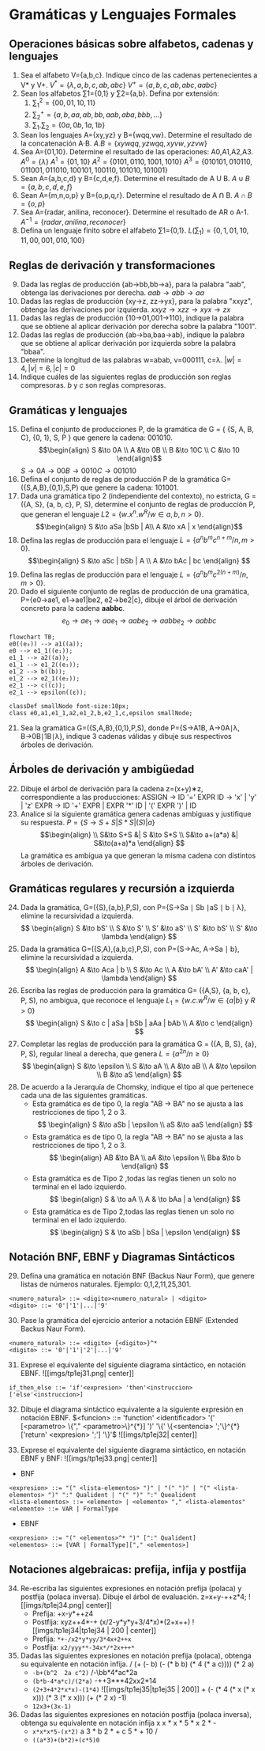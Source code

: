 # Gramáticas y Lenguajes Formales
## Operaciones básicas sobre alfabetos, cadenas y lenguajes
1. Sea el alfabeto V={a,b,c}. Indique cinco de las cadenas pertenecientes a V\* y V+.
	$V{^*}=\{ \lambda, a, b,c,ab,abc \}$
	$V{^+}=\{ a,b,c,ab,abc,aabc \}$
2. Sean los alfabetos ∑1={0,1} y ∑2={a,b}. Defina por extensión:
	1. $\sum_{1}{^2}=\{ 00,01,10,11 \}$
	2. $\sum_{2}{^+}=\{ a,b,aa,ab,bb,aab,aba,bbb, \dots \}$
	3. $\sum_{1}.\sum_{2}=\{ 0a,0b,1a,1b \}$
3. Sean los lenguajes A={xy,yz} y B={wqq,vw}. Determine el resultado de la concatenación A⋅B.
	$A.B=\{ xywqq,yzwqq,xyvw,yzvw \}$
4. Sea A={01,10}. Determine el resultado de las operaciones: A0,A1,A2,A3.
	$A{^0}=\{ \lambda \}$
	$A{^1}=\{ 01,10 \}$
	$A{^2}=\{ 0101,0110,1001,1010 \}$
	$A{^3}=\{ 010101,010110,011001,011010,100101,100110,101010,101001 \}$
5. Sean A={a,b,c,d} y B={c,d,e,f}. Determine el resultado de A U B.
	$A \cup B=\{ a,b,c,d,e,f \}$
6. Sean A={m,n,o,p} y B={o,p,q,r}. Determine el resultado de A Ո B.
	$A\cap B = \{ o,p \}$
7. Sea A={radar, anilina, reconocer}. Determine el resultado de AR o A-1.
	$A{^{-1}} = \{ radar,anilina,reconocer \}$
8. Defina un lenguaje finito sobre el alfabeto ∑1={0,1}.
	$L(\sum_{1})=\{ 0,1,01,10,11,00,001,010,100 \}$
## Reglas de derivación y transformaciones
9. Dada las reglas de producción {ab→bb,bb→a}, para la palabra "aab", obtenga las derivaciones por derecha.
	$aab\to abb\to aa$
10. Dadas las reglas de producción {xy→z, zz→yx}, para la palabra "xxyz", obtenga las derivaciones por izquierda.
    $xxyz\to xzz\to xyx\to zx$
11. Dadas las reglas de producción {10→01,001→110}, indique la palabra que se obtiene al aplicar derivación por derecha sobre la palabra "1001".
12. Dadas las reglas de producción {ab→ba,baa→ab}, indique la palabra que se obtiene al aplicar derivación por izquierda sobre la palabra "bbaa".
13. Determine la longitud de las palabras w=abab, v=000111, c=λ.
    $|w|=4,|v|=6,|c|=0$
14. Indique cuáles de las siguientes reglas de producción son reglas compresoras.
    $b \text{ y } c$ son reglas compresoras.
## Gramáticas y lenguajes
15. Defina el conjunto de producciones P, de la gramática de G = { {S, A, B, C}, {0, 1}, S, P } que genere la cadena: 001010.
	$$\begin{align}
	S &\to 0A \\
	A &\to 0B \\
	B &\to 10C \\
	C &\to 10
	\end{align}$$
	$S\to 0A\to 00B \to 0010C \to 001010$
16. Defina el conjunto de reglas de producción P de la gramática G=({S,A,B},{0,1},S,P) que genere la cadena: 101001.
17. Dada una gramática tipo 2 (independiente del contexto), no estricta, G = ({A, S}, {a, b, c}, P, S), determine el conjunto de reglas de producción P, que generan el lenguaje $L2=\{w.x{^n}.w{^R} / w∈{a,b}, n>0\}$.
    $$\begin{align}
	S &\to aSa |bSb | A\\
	A &\to xA | x 
	\end{align}$$
18. Defina las reglas de producción para el lenguaje $L=\{a{^n}b{^m}c{^{n+m}} /n,m>0\}$.
    $$\begin{align}
	S &\to aSc | bSb | A \\
	A &\to bAc | bc
	\end{align}
	$$
19. Defina las reglas de producción para el lenguaje $L=\{a{^n}b{^m}c{^{2(n+m)}}/n,m>0\}$. 
20. Dado el siguiente conjunto de reglas de producción de una gramática, P={e0→ae1, e1→ae1|be2, e2→be2|c}, dibuje el árbol de derivación concreto para la cadena **aabbc**.
    $$
    e_{0}\to ae_{1}\to aae_{1}\to aabe_{2}\to aabbe_{2}\to aabbc
$$
```mermaid
flowchart TB;
e0((e₀)) --> a1((a));
e0 --> e1_1((e₁));
e1_1 --> a2((a));
e1_1 --> e1_2((e₁));
e1_2 --> b((b));
e1_2 --> e2_1((e₂));
e2_1 --> c((c));
e2_1 --> epsilon((ε));

classDef smallNode font-size:10px;
class e0,a1,e1_1,a2,e1_2,b,e2_1,c,epsilon smallNode;
```
21. Sea la gramática G=({S,A,B},{0,1},P,S), donde P={S→A1B, A→0A∣λ, B→0B∣1B∣λ}, indique 3 cadenas válidas y dibuje sus respectivos árboles de derivación.
## Árboles de derivación y ambigüedad
22. Dibuje el árbol de derivación para la cadena z=(x+y)∗z, correspondiente a las producciones: 
    ASSIGN -> ID '=' EXPR 
    ID -> 'x' | 'y' | 'z' 
    EXPR -> ID '+' EXPR | EXPR '\*' ID | '(' EXPR ')' | ID
23. Analice si la siguiente gramática genera cadenas ambiguas y justifique su respuesta. $P = \{ S \to S + S | S * S | (S) | a \}$
	$$\begin{align} \\
	S&\to S+S &| S &\to S*S \\
	S&\to a+(a*a) &| S&\to(a+a)*a
	\end{align}
	$$
	La gramática es ambigua ya que generan la misma cadena con distintos árboles de derivación.
## Gramáticas regulares y recursión a izquierda
24. Dada la gramática, G=({S},{a,b},P,S), con P={S→Sa ∣ Sb ∣aS ∣ b ∣ λ}, elimine la recursividad a izquierda.
    $$
	\begin{align}
	S &\to bS' \\
	S &\to S' \\
	S' &\to aS' \\
	S' &\to bS' \\
	S' &\to \lambda
	\end{align}
	$$
25. Dada la gramática G=({S,A},{a,b,c},P,S), con P={S→Ac, A→Sa ∣ b}, elimine la recursividad a izquierda.
    $$
	\begin{align}
	A &\to Aca | b \\
	S &\to Ac \\
	A &\to bA' \\
	A' &\to caA' | \lambda
	\end{align}
	$$
26. Escriba las reglas de producción para la gramática G= ({A,S}, {a, b, c}, P, S), no ambigua, que reconoce el lenguaje $L_{1} = \{w.c.w{^R} / w \in \{a | b\} \text{ y } R > 0\}$
    $$
\begin{align}
S &\to c | aSa | bSb | aAa | bAb \\
A &\to c
\end{align}
$$
27. Completar las reglas de producción para la gramática G = ({A, B, S}, {a}, P, S), regular lineal a derecha, que genera $L = \{a^{2n} / n ≥ 0\}$
$$
	\begin{align}
	S &\to \epsilon \\
	S &\to aA \\
	A &\to aB \\
	A &\to \epsilon \\
	B &\to aS
	\end{align}
	$$
28. De acuerdo a la Jerarquía de Chomsky, indique el tipo al que pertenece cada una de las siguientes gramáticas.
	- Esta gramática es de tipo 0, la regla "AB -> BA" no se ajusta a las restricciones de tipo 1, 2 o 3.
	$$
	\begin{align}
	S &\to aSb | \epsilon \\
	aS &\to aaS
	\end{align}
	$$
	- Esta gramática es de tipo 0, la regla "AB -> BA" no se ajusta a las restricciones de tipo 1, 2 o 3.
	  $$
	\begin{align}
	AB &\to BA \\
	aA &\to \epsilon \\
	Bba  &\to b
	\end{align}
	$$
	- Esta gramática es de Tipo 2 ,todas las reglas tienen un solo no terminal en el lado izquierdo.
	$$
	\begin{align}
	S  & \to aA \\
	A  & \to bAa | a
	\end{align}
	$$
	- Esta gramática es de Tipo 2,todas las reglas tienen un solo no terminal en el lado izquierdo.
	$$
	\begin{align}
	S  & \to aSb | bSa | \epsilon
	\end{align}
	$$
## Notación BNF, EBNF y Diagramas Sintácticos
29. Defina una gramática en notación BNF (Backus Naur Form), que genere listas de números naturales. Ejemplo: 0,1,2,11,25,301.
```
<numero_natural> ::= <digito><numero_natural> | <digito>
<digito> ::= '0'|'1'|...|'9'
```
30. Pase la gramática del ejercicio anterior a notación EBNF (Extended Backus Naur Form).
```
<numero_natural> ::= <digito> {<digito>}^*
<digito> ::= '0'|'1'|'2'|...|'9'
```
31. Exprese el equivalente del siguiente diagrama sintáctico, en notación EBNF. ![[imgs/tp1ej31.png| center]]
```
if_then_else ::= 'if'<expresion> 'then'<instruccion> ['else'<instruccion>]
```
32. Dibuje el diagrama sintáctico equivalente a la siguiente expresión en notación EBNF.
$<funcion>  ::= 'function'  <identificador>  '(' [<parametro> \{"," <parametro>\}^{*}] ')' '\{' \{<sentencia> ';'\}^{*} ['return' <expresion> ';'] '\}'$
![[imgs/tp1ej32| center]]

33. Exprese el equivalente del siguiente diagrama sintáctico, en notación EBNF y BNF: ![[imgs/tp1ej33.png| center]]
- BNF
```BNF
<expresion> ::= "(" <lista-elementos> ")" | "(" ")" | "(" <lista-elementos> ")" ":" Qualident | "(" ")" ":" Quealident
<lista-elementos> ::= <elemento> | <elemento> "," <lista-elementos"
<elemento> ::= VAR | FormalType
```
- EBNF 
```EBNF
<expresion> ::= "(" <elementos>^* ")" [":" Qualident]
<elementos> ::= [VAR | FormalType]["," <elementos>]
```
## Notaciones algebraicas: prefija, infija y postfija
34. Re-escriba las siguientes expresiones en notación prefija (polaca) y postfija (polaca inversa). Dibuje el árbol de evaluación.
    z=x+y-++z\*4;
	![[imgs/tp1ej34.png| center]]
	- Prefija: +x-y\*++z4
	- Postfija: xyz++4\*-+
	 (x/2-y\*y\*y+3/4\*x)\*(2+x++)
	 ![[imgs/tp1ej34|tp1ej34 | 200 | center]]
	 - Prefija: `*+-/x2*y*yy/3*4x+2++x`
	 - Postfija: `x2/yyy**-34x*/*2x+++*`
35. Dadas las siguientes expresiones en notación prefija (polaca), obtenga su equivalente en notación infija.
    / (+ (- b) (- (\* b b) (\* 4 (\* a c)))) (\* 2 a)
	-  `-b+(b^2  2a c^2)`
	/-\bb\*4\*ac\*2a
	- `(b*b-4*a*c)/(2*a)`
	-++3\*\*\*42xx2\*14
	- `(2+3+4*2*x*x)-(1*4)`
		![[imgs/tp1ej35|tp1ej35 | 200]]
	\+ (- (\* 4 (\* x (\* x x))) (\* 3 (\* x x))) (+ (\* 2 x) -1)
	- `12x3+(3x-1)`
36. Dadas las siguientes expresiones en notación postfija (polaca inversa), obtenga su equivalente en notación infija
    x x \* x \* 5 \* x 2 \* - 
	- `x*x*x*5-(x*2)`
	 a 3 \* b 2 \* + c 5 \* + 10 /
	 - `((a*3)+(b*2)+(c*5)0`